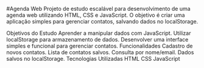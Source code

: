 #Agenda Web
Projeto de estudo escalável para desenvolvimento de uma agenda web utilizando HTML, CSS e JavaScript. O objetivo é criar uma aplicação simples para gerenciar contatos, salvando dados no localStorage.

Objetivos do Estudo
Aprender a manipular dados com JavaScript.
Utilizar localStorage para armazenamento de dados.
Desenvolver uma interface simples e funcional para gerenciar contatos.
Funcionalidades
Cadastro de novos contatos.
Lista de contatos salvos.
Consulta por nome/email.
Dados salvos no localStorage.
Tecnologias Utilizadas
HTML
CSS
JavaScript

